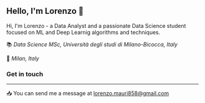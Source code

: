 ## Hello, I'm Lorenzo :wave:


Hi, I'm Lorenzo - a Data Analyst and a passionate Data Science student focused on ML and Deep Learnig algorithms and techniques.

:books: *Data Science MSc, Università degli studi di Milano-Bicocca, Italy*

:round_pushpin: *Milan, Italy*

### Get in touch
---------------------
:inbox_tray: You can send me a message at lorenzo.mauri858@gmail.com
